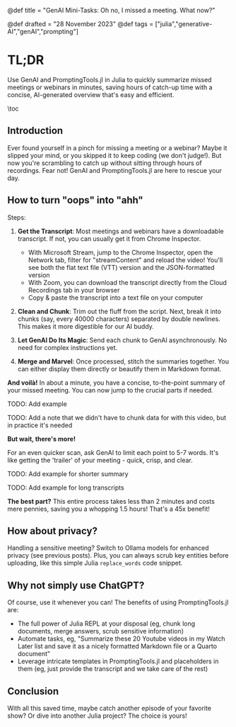 @def title = "GenAI Mini-Tasks: Oh no, I missed a meeting. What now?"
<!-- @def published = "28 November 2023" -->
@def drafted = "28 November 2023"
@def tags = ["julia","generative-AI","genAI","prompting"]

# TL;DR
Use GenAI and PromptingTools.jl in Julia to quickly summarize missed meetings or webinars in minutes, saving hours of catch-up time with a concise, AI-generated overview that's easy and efficient.

\toc

## Introduction

Ever found yourself in a pinch for missing a meeting or a webinar? Maybe it slipped your mind, or you skipped it to keep coding (we don't judge!). But now you're scrambling to catch up without sitting through hours of recordings. Fear not! GenAI and PromptingTools.jl are here to rescue your day.

## How to turn "oops" into "ahh"

Steps:

1. **Get the Transcript**: Most meetings and webinars have a downloadable transcript. If not, you can usually get it from Chrome Inspector. 
   - With Microsoft Stream, jump to the Chrome Inspector, open the Network tab, filter for "streamContent" and reload the video! You'll see both the flat text file (VTT) version and the JSON-formatted version
   - With Zoom, you can download the transcript directly from the Cloud Recordings tab in your browser
   - Copy & paste the transcript into a text file on your computer

2. **Clean and Chunk**: Trim out the fluff from the script. Next, break it into chunks (say, every 40000 characters) separated by double newlines. This makes it more digestible for our AI buddy.

3. **Let GenAI Do Its Magic**: Send each chunk to GenAI asynchronously. No need for complex instructions yet.

4. **Merge and Marvel**: Once processed, stitch the summaries together. You can either display them directly or beautify them in Markdown format.

**And voilà!** In about a minute, you have a concise, to-the-point summary of your missed meeting. You can now jump to the crucial parts if needed.

TODO: Add example

TODO: Add a note that we didn't have to chunk data for with this video, but in practice it's needed

**But wait, there's more!**

For an even quicker scan, ask GenAI to limit each point to 5-7 words. It's like getting the 'trailer' of your meeting - quick, crisp, and clear.

TODO: Add example for shorter summary

TODO: Add example for long transcripts

**The best part?** This entire process takes less than 2 minutes and costs mere pennies, saving you a whopping 1.5 hours! That's a 45x benefit!

## How about privacy?

Handling a sensitive meeting? Switch to Ollama models for enhanced privacy (see previous posts). Plus, you can always scrub key entities before uploading, like this simple Julia `replace_words` code snippet.

## Why not simply use ChatGPT?

Of course, use it whenever you can! The benefits of using PromptingTools.jl are:
- The full power of Julia REPL at your disposal (eg, chunk long documents, merge answers, scrub sensitive information)
- Automate tasks, eg, "Summarize these 20 Youtube videos in my Watch Later list and save it as a nicely formatted Markdown file or a Quarto document"
- Leverage intricate templates in PromptingTools.jl and placeholders in them (eg, just provide the transcript and we take care of the rest)


## Conclusion

With all this saved time, maybe catch another episode of your favorite show? Or dive into another Julia project? The choice is yours!